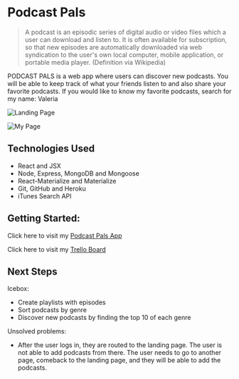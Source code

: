 # Podcast Pals

> A podcast is an episodic series of digital audio or video files which a user can download and listen to. It is often available for subscription, so that new episodes are automatically downloaded via web syndication to the user's own local computer, mobile application, or portable media player. (Definition via Wikipedia)

PODCAST PALS is a web app where users can discover new podcasts. You will be able to keep track of what your friends listen to and also share your favorite podcasts.
If you would like to know my favorite podcasts, search for my name: Valeria


![Landing Page](https://i.imgur.com/Avzghux.png)


![My Page](https://i.imgur.com/81ruTb6.png)

## Technologies Used

* React and JSX
* Node, Express, MongoDB and Mongoose
* React-Materialize and Materialize
* Git, GitHub and Heroku
* iTunes Search API

## Getting Started:

Click here to visit my [Podcast Pals App](https://podcast-pals.herokuapp.com)

Click here to visit my [Trello Board](https://trello.com/b/0KSbtXOA/podcast-pal)

## Next Steps

Icebox:

* Create playlists with episodes
* Sort podcasts by genre
* Discover new podcasts by finding the top 10 of each genre

Unsolved problems:

* After the user logs in, they are routed to the landing page. The user is not able to add podcasts from there. The user needs to go to another page, comeback to the landing page, and they will be able to add the podcasts.